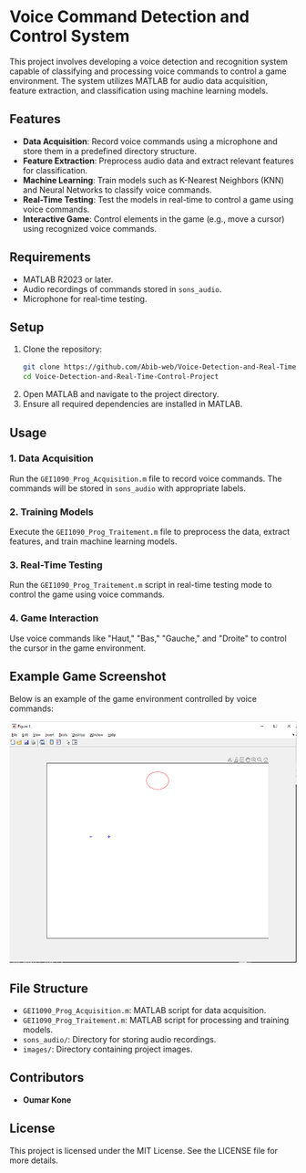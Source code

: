 # Voice Command Detection and Control System

This project involves developing a voice detection and recognition system capable of classifying and processing voice commands to control a game environment. The system utilizes MATLAB for audio data acquisition, feature extraction, and classification using machine learning models.

## Features
- **Data Acquisition**: Record voice commands using a microphone and store them in a predefined directory structure.
- **Feature Extraction**: Preprocess audio data and extract relevant features for classification.
- **Machine Learning**: Train models such as K-Nearest Neighbors (KNN) and Neural Networks to classify voice commands.
- **Real-Time Testing**: Test the models in real-time to control a game using voice commands.
- **Interactive Game**: Control elements in the game (e.g., move a cursor) using recognized voice commands.

## Requirements
- MATLAB R2023 or later.
- Audio recordings of commands stored in `sons_audio`.
- Microphone for real-time testing.

## Setup
1. Clone the repository:
   ```bash
   git clone https://github.com/Abib-web/Voice-Detection-and-Real-Time-Control-Project.git
   cd Voice-Detection-and-Real-Time-Control-Project
   ```
2. Open MATLAB and navigate to the project directory.
3. Ensure all required dependencies are installed in MATLAB.

## Usage
### 1. Data Acquisition
Run the `GEI1090_Prog_Acquisition.m` file to record voice commands. 
The commands will be stored in `sons_audio` with appropriate labels.

### 2. Training Models
Execute the `GEI1090_Prog_Traitement.m` file to preprocess the data, extract features, and train machine learning models.

### 3. Real-Time Testing
Run the `GEI1090_Prog_Traitement.m` script in real-time testing mode to control the game using voice commands.

### 4. Game Interaction
Use voice commands like "Haut," "Bas," "Gauche," and "Droite" to control the cursor in the game environment.

## Example Game Screenshot
Below is an example of the game environment controlled by voice commands:

![Game Environment](https://github.com/Abib-web/Voice-Detection-and-Real-Time-Control-Project/blob/c01708dcb1c8e47d10eaacddd7ba7633fd5177f9/game_environment.png)

## File Structure
- `GEI1090_Prog_Acquisition.m`: MATLAB script for data acquisition.
- `GEI1090_Prog_Traitement.m`: MATLAB script for processing and training models.
- `sons_audio/`: Directory for storing audio recordings.
- `images/`: Directory containing project images.

## Contributors
- **Oumar Kone**

## License
This project is licensed under the MIT License. See the LICENSE file for more details.
